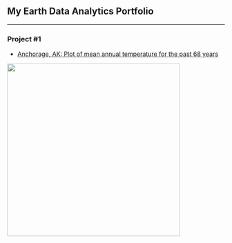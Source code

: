 ## My Earth Data Analytics Portfolio
---------------------------------------------
### Project #1
* [Anchorage, AK:  Plot of mean annual temperature for the past 68 years](https://misterskye.github.io/notebooks/ncei_temp_anchorage.html)

<img src="https://upload.wikimedia.org/wikipedia/commons/8/81/Anchorage%2C_Alaska.JPG" width=400>







